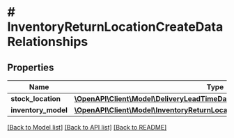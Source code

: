 # # InventoryReturnLocationCreateDataRelationships

## Properties

Name | Type | Description | Notes
------------ | ------------- | ------------- | -------------
**stock_location** | [**\OpenAPI\Client\Model\DeliveryLeadTimeDataRelationshipsStockLocation**](DeliveryLeadTimeDataRelationshipsStockLocation.md) |  |
**inventory_model** | [**\OpenAPI\Client\Model\InventoryReturnLocationDataRelationshipsInventoryModel**](InventoryReturnLocationDataRelationshipsInventoryModel.md) |  |

[[Back to Model list]](../../README.md#models) [[Back to API list]](../../README.md#endpoints) [[Back to README]](../../README.md)
